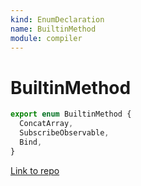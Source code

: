 ```yaml
---
kind: EnumDeclaration
name: BuiltinMethod
module: compiler
---
```


# BuiltinMethod

```ts
export enum BuiltinMethod {
  ConcatArray,
  SubscribeObservable,
  Bind,
}
```

[Link to repo](https://github.com/timdeschryver/angular/blob/master/packages/compiler/src/output/output_ast.ts#L412-L416)
